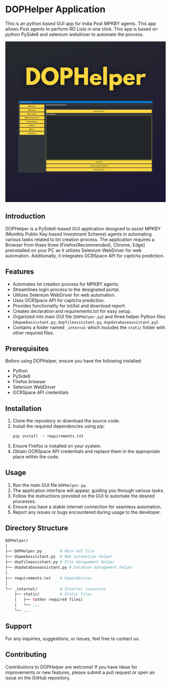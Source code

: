 # DOPHelper Application
This is an python based GUI app for India Post MPKBY agents. This app allows Post agents to perform RD Lists in one click. This app is based on python PySide6 and selenium webdriver to automate the process.

![DOPHelper Applicaion](DOPHelperSS.png)

## Introduction
DOPHelper is a PySide6-based GUI application designed to assist MPKBY (Monthly Public Key-based Investment Scheme) agents in automating various tasks related to lot creation process. The application requires a Browser from thses three [Firefox(Recommended), Chrome, Edge] preinstalled on your PC as it utilizes Selenium WebDriver for web automation. Additionally, it integrates OCRSpace API for captcha prediction.

## Features
- Automates lot creation process for MPKBY agents.
- Streamlines login process to the designated portal.
- Utilizes Selenium WebDriver for web automation.
- Uses OCRSpace API for captcha prediction.
- Provides functionality for lot/list and download report.
- Creates declaration and requirements.txt for easy setup.
- Organized into main GUI file (`DOPHelper.py`) and three helper Python files (`dopwebassistant.py`, `dopfileassistant.py`, `dopdatabaseassistant.py`).
- Contains a folder named `_internal` which includes the `static` folder with other required files.

## Prerequisites
Before using DOPHelper, ensure you have the following installed:
- Python
- PySide6
- Firefox browser
- Selenium WebDriver
- OCRSpace API credentials

## Installation
1. Clone the repository or download the source code.
2. Install the required dependencies using pip:
   ```bash
   pip install -r requirements.txt
   ```
3. Ensure Firefox is installed on your system.
4. Obtain OCRSpace API credentials and replace them in the appropriate place within the code.

## Usage
1. Run the main GUI file `DOPHelper.py`.
2. The application interface will appear, guiding you through various tasks.
3. Follow the instructions provided on the GUI to automate the desired processes.
4. Ensure you have a stable internet connection for seamless automation.
5. Report any issues or bugs encountered during usage to the developer.

## Directory Structure
```bash
DOPHelper/
│
├── DOPHelper.py        # Main GUI file
├── dopwebassistant.py  # Web automation helper
├── dopfileassistant.py # File management helper
├── dopdatabaseassistant.py # Database management helper
│
├── requirements.txt    # Dependencies
│
└── _internal/          # Internal resources
    ├── static/         # Static files
    │   ├── (other required files)
    │   └── ...
    └── ...
```

## Support
For any inquiries, suggestions, or issues, feel free to contact us.

## Contributing
Contributions to DOPHelper are welcome! If you have ideas for improvements or new features, please submit a pull request or open an issue on the GitHub repository.

